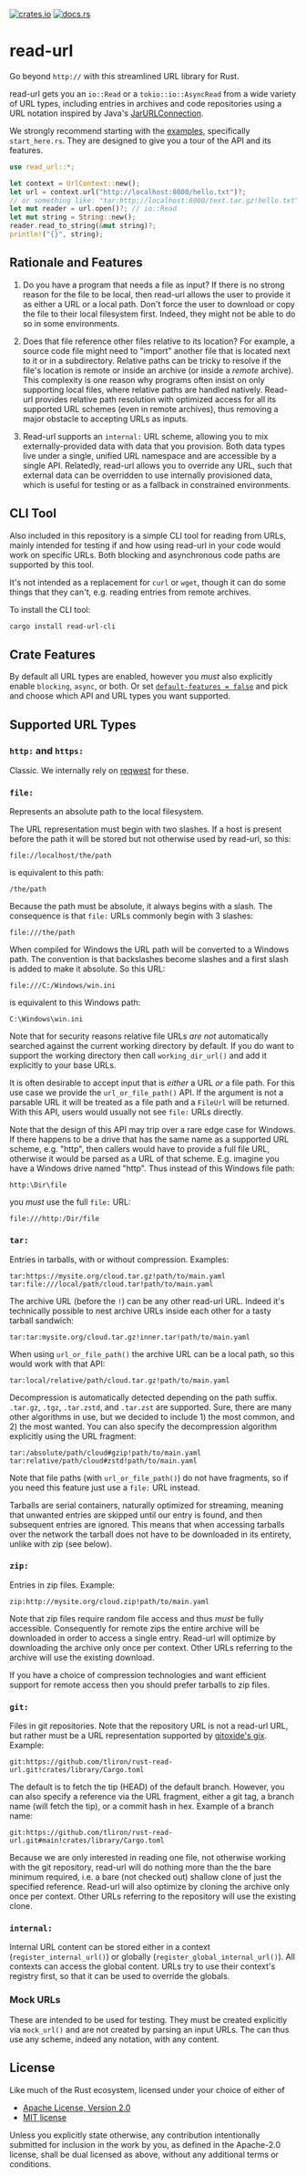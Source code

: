 [![crates.io](https://img.shields.io/crates/v/read-url?color=%23227700)](https://crates.io/crates/read-url)
[![docs.rs](https://img.shields.io/badge/docs.rs-latest?color=grey)](https://docs.rs/read-url/latest/read_url/)

read-url
========

Go beyond `http://` with this streamlined URL library for Rust.

read-url gets you an `io::Read` or a `tokio::io::AsyncRead` from a wide variety of URL types, including entries in archives and code repositories using a URL notation inspired by Java's [JarURLConnection](https://docs.oracle.com/en/java/javase/11/docs/api/java.base/java/net/JarURLConnection.html).

We strongly recommend starting with the [examples](https://github.com/tliron/rust-read-url/tree/main/crates/library/examples), specifically `start_here.rs`. They are designed to give you a tour of the API and its features.

```rust
use read_url::*;

let context = UrlContext::new();
let url = context.url("http://localhost:8000/hello.txt")?;
// or something like: "tar:http://localhost:8000/text.tar.gz!hello.txt"
let mut reader = url.open()?; // io::Read
let mut string = String::new();
reader.read_to_string(&mut string)?;
println!("{}", string);
```

Rationale and Features
----------------------

1) Do you have a program that needs a file as input? If there is no strong reason for the file to be local, then read-url allows the user to provide it as either a URL or a local path. Don't force the user to download or copy the file to their local filesystem first. Indeed, they might not be able to do so in some environments.

2) Does that file reference other files relative to its location? For example, a source code file might need to "import" another file that is located next to it or in a subdirectory. Relative paths can be tricky to resolve if the file's location is remote or inside an archive (or inside a *remote* archive). This complexity is one reason why programs often insist on only supporting local files, where relative paths are handled natively. Read-url provides relative path resolution with optimized access for all its supported URL schemes (even in remote archives), thus removing a major obstacle to accepting URLs as inputs.

3) Read-url supports an `internal:` URL scheme, allowing you to mix externally-provided data with data that you provision. Both data types live under a single, unified URL namespace and are accessible by a single API. Relatedly, read-url allows you to override any URL, such that external data can be overridden to use internally provisioned data, which is useful for testing or as a fallback in constrained environments.

CLI Tool
--------

Also included in this repository is a simple CLI tool for reading from URLs, mainly intended for testing if and how using read-url in your code would work on specific URLs. Both blocking and asynchronous code paths are supported by this tool.

It's not intended as a replacement for `curl` or `wget`, though it can do some things that they can't, e.g. reading entries from remote archives.

To install the CLI tool:

```sh
cargo install read-url-cli
```

Crate Features
--------------

By default all URL types are enabled, however you *must* also explicitly enable `blocking`, `async`, or both. Or set [`default-features = false`](https://doc.rust-lang.org/cargo/reference/features.html#dependency-features) and pick and choose which API and URL types you want supported.

Supported URL Types
-------------------

### `http:` and `https:`

Classic. We internally rely on [reqwest](https://github.com/seanmonstar/reqwest) for these.

### `file:`

Represents an absolute path to the local filesystem.

The URL representation must begin with two slashes. If a host is present before the path it will be stored but not otherwise used by read-url, so this:

    file://localhost/the/path

is equivalent to this path:

    /the/path

Because the path must be absolute, it always begins with a slash. The consequence is that `file:` URLs commonly begin with 3 slashes:

    file:///the/path

When compiled for Windows the URL path will be converted to a Windows path. The convention is that backslashes become slashes and a first slash is added to make it absolute. So this URL:

    file:///C:/Windows/win.ini

is equivalent to this Windows path:

    C:\Windows\win.ini

Note that for security reasons relative file URLs *are not* automatically searched against the current working directory by default. If you do want to support the working directory then call `working_dir_url()` and add it explicitly to your base URLs.

It is often desirable to accept input that is *either* a URL *or* a file path. For this use case we provide the `url_or_file_path()` API. If the argument is not a parsable URL it will be treated as a file path and a `FileUrl` will be returned. With this API, users would usually not see `file:` URLs directly.

Note that the design of this API may trip over a rare edge case for Windows. If there happens to be a drive that has the same name as a supported URL scheme, e.g. "http", then callers would have to provide a full file URL, otherwise it would be parsed as a URL of that scheme. E.g. imagine you have a Windows drive named "http". Thus instead of this Windows file path:

    http:\Dir\file

you *must* use the full `file:` URL:

    file:///http:/Dir/file

### `tar:`

Entries in tarballs, with or without compression. Examples:

    tar:https://mysite.org/cloud.tar.gz!path/to/main.yaml
    tar:file:///local/path/cloud.tar!path/to/main.yaml

The archive URL (before the `!`) can be any other read-url URL. Indeed it's technically possible to nest archive URLs inside each other for a tasty tarball sandwich:

    tar:tar:mysite.org/cloud.tar.gz!inner.tar!path/to/main.yaml

When using `url_or_file_path()` the archive URL can be a local path, so this would work with that API:

    tar:local/relative/path/cloud.tar.gz!path/to/main.yaml

Decompression is automatically detected depending on the path suffix. `.tar.gz`, `.tgz`, `.tar.zstd`, and `.tar.zst` are supported. Sure, there are many other algorithms in use, but we decided to include 1) the most common, and 2) the most wanted. You can also specify the decompression algorithm explicitly using the URL fragment:

    tar:/absolute/path/cloud#gzip!path/to/main.yaml
    tar:relative/path/cloud#zstd!path/to/main.yaml

Note that file paths (with `url_or_file_path()`) do not have fragments, so if you need this feature just use a `file:` URL instead.

Tarballs are serial containers, naturally optimized for streaming, meaning that unwanted entries are skipped until our entry is found, and then subsequent entries are ignored. This means that when accessing tarballs over the network the tarball does not have to be downloaded in its entirety, unlike with zip (see below).

### `zip:`

Entries in zip files. Example:

    zip:http://mysite.org/cloud.zip!path/to/main.yaml

Note that zip files require random file access and thus *must* be fully accessible. Consequently for remote zips the entire archive will be downloaded in order to access a single entry. Read-url will optimize by downloading the archive only once per context. Other URLs referring to the archive will use the existing download.

If you have a choice of compression technologies and want efficient support for remote access then you should prefer tarballs to zip files.

### `git:`

Files in git repositories. Note that the repository URL is not a read-url URL, but rather must be a URL representation supported by [gitoxide's gix](https://github.com/GitoxideLabs/gitoxide). Example:

    git:https://github.com/tliron/rust-read-url.git!crates/library/Cargo.toml

The default is to fetch the tip (HEAD) of the default branch. However, you can also specify a reference via the URL fragment, either a git tag, a branch name (will fetch the tip), or a commit hash in hex. Example of a branch name:

    git:https://github.com/tliron/rust-read-url.git#main!crates/library/Cargo.toml

Because we are only interested in reading one file, not otherwise working with the git repository, read-url will do nothing more than the the bare minimum required, i.e. a bare (not checked out) shallow clone of just the specified reference. Read-url will also optimize by cloning the archive only once per context. Other URLs referring to the repository will use the existing clone.

### `internal:`

Internal URL content can be stored either in a context (`register_internal_url()`) or globally (`register_global_internal_url()`). All contexts can access the global content. URLs try to use their context's registry first, so that it can be used to override the globals.

### Mock URLs

These are intended to be used for testing. They must be created explicitly via `mock_url()` and are not created by parsing an input URLs. The can thus use any scheme, indeed any notation, with any content.

License
-------

Like much of the Rust ecosystem, licensed under your choice of either of

* [Apache License, Version 2.0](LICENSE-APACHE)
* [MIT license](LICENSE-MIT)

Unless you explicitly state otherwise, any contribution intentionally submitted for inclusion in the work by you, as defined in the Apache-2.0 license, shall be dual licensed as above, without any additional terms or conditions.
